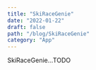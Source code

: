 ```yaml
---
title: "SkiRaceGenie"
date: "2022-01-22"
draft: false
path: "/blog/SkiRaceGenie"
category: "App"
---
```


SkiRaceGenie...TODO
